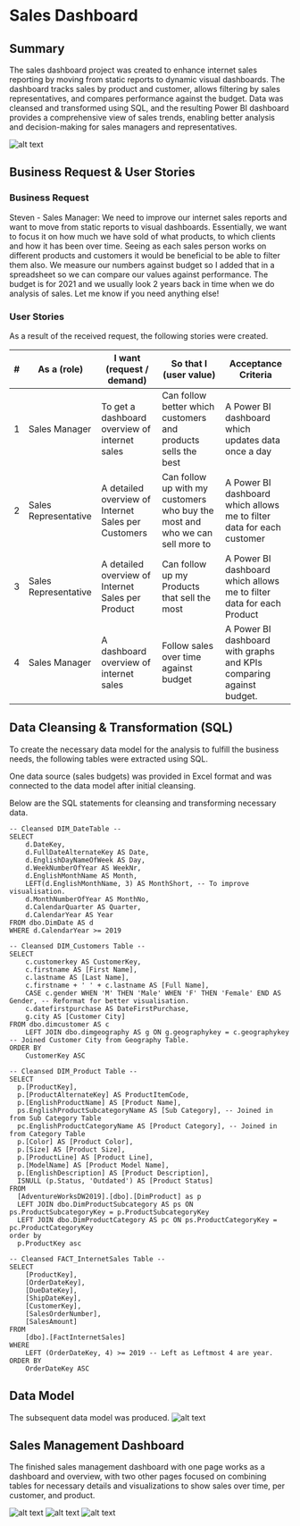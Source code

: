 # Sales Dashboard 
## Summary
The sales dashboard project was created to enhance internet sales reporting by moving from static reports to dynamic visual dashboards. The dashboard tracks sales by product and customer, allows filtering by sales representatives, and compares performance against the budget. Data was cleansed and transformed using SQL, and the resulting Power BI dashboard provides a comprehensive view of sales trends, enabling better analysis and decision-making for sales managers and representatives.

![alt text](https://github.com/lukejbyrne/sales-dashboard-data-analysis/blob/main/SalesDashboard/SalesDashboard-1.png)

## Business Request & User Stories
### Business Request
Steven  - Sales Manager:
We need to improve our internet sales reports and want to move from static reports to visual dashboards.
Essentially, we want to focus it on how much we have sold of what products, to which clients and how it has been over time.
Seeing as each sales person works on different products and customers it would be beneficial to be able to filter them also.
We measure our numbers against budget so I added that in a spreadsheet so we can compare our values against performance. 
The budget is for 2021 and we usually look 2 years back in time when we do analysis of sales.
Let me know if you need anything else!

### User Stories
As a result of the received request, the following stories were created.

| # | As a (role)          | I want (request / demand)                           | So that I (user value)                                                    | Acceptance Criteria                                                   |
|---|----------------------|-----------------------------------------------------|---------------------------------------------------------------------------|-----------------------------------------------------------------------|
| 1 | Sales Manager        | To get a dashboard overview of internet sales       | Can follow better which customers and products sells the best             | A Power BI dashboard which updates data once a day                    |
| 2 | Sales Representative | A detailed overview of Internet Sales per Customers | Can follow up with my customers who buy the most and who we can sell more to | A Power BI dashboard which allows me to filter data for each customer |
| 3 | Sales Representative | A detailed overview of Internet Sales per Product  | Can follow up my Products that sell the most                             | A Power BI dashboard which allows me to filter data for each Product  |
| 4 | Sales Manager        | A dashboard overview of internet sales              | Follow sales over time against budget                                     | A Power BI dashboard with graphs and KPIs comparing against budget.   |

## Data Cleansing & Transformation (SQL)
To create the necessary data model for the analysis to fulfill the business needs, the following tables were extracted using SQL.

One data source (sales budgets) was provided in Excel format and was connected to the data model after initial cleansing.

Below are the SQL statements for cleansing and transforming necessary data.

```
-- Cleansed DIM_DateTable --
SELECT
    d.DateKey,
    d.FullDateAlternateKey AS Date,
    d.EnglishDayNameOfWeek AS Day,
    d.WeekNumberOfYear AS WeekNr,
    d.EnglishMonthName AS Month,
    LEFT(d.EnglishMonthName, 3) AS MonthShort, -- To improve visualisation.
    d.MonthNumberOfYear AS MonthNo,
    d.CalendarQuarter AS Quarter,
    d.CalendarYear AS Year
FROM dbo.DimDate AS d
WHERE d.CalendarYear >= 2019
```

```
-- Cleansed DIM_Customers Table --
SELECT 
	c.customerkey AS CustomerKey,
	c.firstname AS [First Name],
	c.lastname AS [Last Name],
	c.firstname + ' ' + c.lastname AS [Full Name],
	CASE c.gender WHEN 'M' THEN 'Male' WHEN 'F' THEN 'Female' END AS Gender, -- Reformat for better visualisation.
	c.datefirstpurchase AS DateFirstPurchase,
	g.city AS [Customer City]
FROM dbo.dimcustomer AS c
	LEFT JOIN dbo.dimgeography AS g ON g.geographykey = c.geographykey -- Joined Customer City from Geography Table.
ORDER BY
	CustomerKey ASC
```

```
-- Cleansed DIM_Product Table --
SELECT 
  p.[ProductKey], 
  p.[ProductAlternateKey] AS ProductItemCode, 
  p.[EnglishProductName] AS [Product Name], 
  ps.EnglishProductSubcategoryName AS [Sub Category], -- Joined in from Sub Category Table
  pc.EnglishProductCategoryName AS [Product Category], -- Joined in from Category Table
  p.[Color] AS [Product Color], 
  p.[Size] AS [Product Size], 
  p.[ProductLine] AS [Product Line], 
  p.[ModelName] AS [Product Model Name], 
  p.[EnglishDescription] AS [Product Description], 
  ISNULL (p.Status, 'Outdated') AS [Product Status] 
FROM 
  [AdventureWorksDW2019].[dbo].[DimProduct] as p
  LEFT JOIN dbo.DimProductSubcategory AS ps ON ps.ProductSubcategoryKey = p.ProductSubcategoryKey 
  LEFT JOIN dbo.DimProductCategory AS pc ON ps.ProductCategoryKey = pc.ProductCategoryKey 
order by 
  p.ProductKey asc
```

```
-- Cleansed FACT_InternetSales Table --
SELECT 
    [ProductKey],
    [OrderDateKey],
    [DueDateKey],
    [ShipDateKey],
    [CustomerKey],
    [SalesOrderNumber],
    [SalesAmount]
FROM 
	[dbo].[FactInternetSales]
WHERE
	LEFT (OrderDateKey, 4) >= 2019 -- Left as Leftmost 4 are year.
ORDER BY
	OrderDateKey ASC
```

## Data Model
The subsequent data model was produced.
![alt text](https://github.com/lukejbyrne/sales-dashboard-data-analysis/blob/main/datamodel.webp)

## Sales Management Dashboard
The finished sales management dashboard with one page works as a dashboard and overview, with two other pages focused on combining tables for necessary details and visualizations to show sales over time, per customer, and product.

![alt text](https://github.com/lukejbyrne/sales-dashboard-data-analysis/blob/main/SalesDashboard/SalesDashboard-1.png)
![alt text](https://github.com/lukejbyrne/sales-dashboard-data-analysis/blob/main/SalesDashboard/SalesDashboard-2.png)
![alt text](https://github.com/lukejbyrne/sales-dashboard-data-analysis/blob/main/SalesDashboard/SalesDashboard-3.png)
